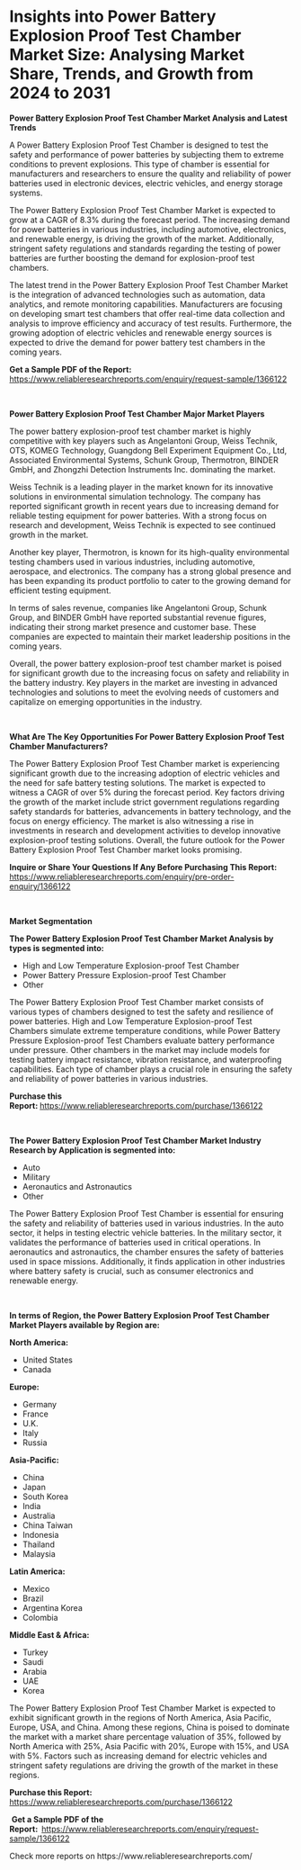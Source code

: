 <p><h1>Insights into Power Battery Explosion Proof Test Chamber Market Size: Analysing Market Share, Trends, and Growth from 2024 to 2031</h1></p><p><strong>Power Battery Explosion Proof Test Chamber Market Analysis and Latest Trends</strong></p>
<p><p>A Power Battery Explosion Proof Test Chamber is designed to test the safety and performance of power batteries by subjecting them to extreme conditions to prevent explosions. This type of chamber is essential for manufacturers and researchers to ensure the quality and reliability of power batteries used in electronic devices, electric vehicles, and energy storage systems.</p><p>The Power Battery Explosion Proof Test Chamber Market is expected to grow at a CAGR of 8.3% during the forecast period. The increasing demand for power batteries in various industries, including automotive, electronics, and renewable energy, is driving the growth of the market. Additionally, stringent safety regulations and standards regarding the testing of power batteries are further boosting the demand for explosion-proof test chambers.</p><p>The latest trend in the Power Battery Explosion Proof Test Chamber Market is the integration of advanced technologies such as automation, data analytics, and remote monitoring capabilities. Manufacturers are focusing on developing smart test chambers that offer real-time data collection and analysis to improve efficiency and accuracy of test results. Furthermore, the growing adoption of electric vehicles and renewable energy sources is expected to drive the demand for power battery test chambers in the coming years.</p></p>
<p><strong>Get a Sample PDF of the Report:&nbsp;</strong> <a href="https://www.reliableresearchreports.com/enquiry/request-sample/1366122">https://www.reliableresearchreports.com/enquiry/request-sample/1366122</a></p>
<p>&nbsp;</p>
<p><strong>Power Battery Explosion Proof Test Chamber Major Market Players</strong></p>
<p><p>The power battery explosion-proof test chamber market is highly competitive with key players such as Angelantoni Group, Weiss Technik, OTS, KOMEG Technology, Guangdong Bell Experiment Equipment Co., Ltd, Associated Environmental Systems, Schunk Group, Thermotron, BINDER GmbH, and Zhongzhi Detection Instruments Inc. dominating the market.</p><p>Weiss Technik is a leading player in the market known for its innovative solutions in environmental simulation technology. The company has reported significant growth in recent years due to increasing demand for reliable testing equipment for power batteries. With a strong focus on research and development, Weiss Technik is expected to see continued growth in the market.</p><p>Another key player, Thermotron, is known for its high-quality environmental testing chambers used in various industries, including automotive, aerospace, and electronics. The company has a strong global presence and has been expanding its product portfolio to cater to the growing demand for efficient testing equipment.</p><p>In terms of sales revenue, companies like Angelantoni Group, Schunk Group, and BINDER GmbH have reported substantial revenue figures, indicating their strong market presence and customer base. These companies are expected to maintain their market leadership positions in the coming years.</p><p>Overall, the power battery explosion-proof test chamber market is poised for significant growth due to the increasing focus on safety and reliability in the battery industry. Key players in the market are investing in advanced technologies and solutions to meet the evolving needs of customers and capitalize on emerging opportunities in the industry.</p></p>
<p>&nbsp;</p>
<p><strong>What Are The Key Opportunities For Power Battery Explosion Proof Test Chamber Manufacturers?</strong></p>
<p><p>The Power Battery Explosion Proof Test Chamber market is experiencing significant growth due to the increasing adoption of electric vehicles and the need for safe battery testing solutions. The market is expected to witness a CAGR of over 5% during the forecast period. Key factors driving the growth of the market include strict government regulations regarding safety standards for batteries, advancements in battery technology, and the focus on energy efficiency. The market is also witnessing a rise in investments in research and development activities to develop innovative explosion-proof testing solutions. Overall, the future outlook for the Power Battery Explosion Proof Test Chamber market looks promising.</p></p>
<p><strong>Inquire or Share Your Questions If Any Before Purchasing This Report:</strong> <a href="https://www.reliableresearchreports.com/enquiry/pre-order-enquiry/1366122">https://www.reliableresearchreports.com/enquiry/pre-order-enquiry/1366122</a></p>
<p>&nbsp;</p>
<p><strong>Market Segmentation</strong></p>
<p><strong>The Power Battery Explosion Proof Test Chamber Market Analysis by types is segmented into:</strong></p>
<p><ul><li>High and Low Temperature Explosion-proof Test Chamber</li><li>Power Battery Pressure Explosion-proof Test Chamber</li><li>Other</li></ul></p>
<p><p>The Power Battery Explosion Proof Test Chamber market consists of various types of chambers designed to test the safety and resilience of power batteries. High and Low Temperature Explosion-proof Test Chambers simulate extreme temperature conditions, while Power Battery Pressure Explosion-proof Test Chambers evaluate battery performance under pressure. Other chambers in the market may include models for testing battery impact resistance, vibration resistance, and waterproofing capabilities. Each type of chamber plays a crucial role in ensuring the safety and reliability of power batteries in various industries.</p></p>
<p><strong>Purchase this Report:&nbsp;</strong><a href="https://www.reliableresearchreports.com/purchase/1366122">https://www.reliableresearchreports.com/purchase/1366122</a></p>
<p>&nbsp;</p>
<p><strong>The Power Battery Explosion Proof Test Chamber Market Industry Research by Application is segmented into:</strong></p>
<p><ul><li>Auto</li><li>Military</li><li>Aeronautics and Astronautics</li><li>Other</li></ul></p>
<p><p>The Power Battery Explosion Proof Test Chamber is essential for ensuring the safety and reliability of batteries used in various industries. In the auto sector, it helps in testing electric vehicle batteries. In the military sector, it validates the performance of batteries used in critical operations. In aeronautics and astronautics, the chamber ensures the safety of batteries used in space missions. Additionally, it finds application in other industries where battery safety is crucial, such as consumer electronics and renewable energy.</p></p>
<p>&nbsp;</p>
<p><strong>In terms of Region, the Power Battery Explosion Proof Test Chamber Market Players available by Region are:</strong></p>
<p>
    <p> <strong> North America: </strong>
        <ul>
            <li>United States</li>
            <li>Canada</li>
        </ul>
        </p> 
    <p> <strong> Europe: </strong>
        <ul>
            <li>Germany</li>
            <li>France</li>
            <li>U.K.</li>
            <li>Italy</li>
            <li>Russia</li>
        </ul>
        </p> 
    <p> <strong> Asia-Pacific: </strong>
        <ul>
            <li>China</li>
            <li>Japan</li>
            <li>South Korea</li>
            <li>India</li>
            <li>Australia</li>
            <li>China Taiwan</li>
            <li>Indonesia</li>
            <li>Thailand</li>
            <li>Malaysia</li>
        </ul>
        </p> 
    <p> <strong> Latin America: </strong>
        <ul>
            <li>Mexico</li>
            <li>Brazil</li>
            <li>Argentina Korea</li>
            <li>Colombia</li>
        </ul>
        </p> 
    <p> <strong> Middle East & Africa: </strong>
        <ul>
            <li>Turkey</li>
            <li>Saudi</li>
            <li>Arabia</li>
            <li>UAE</li>
            <li>Korea</li>
        </ul>
    </p>
    </p>
<p><p>The Power Battery Explosion Proof Test Chamber Market is expected to exhibit significant growth in the regions of North America, Asia Pacific, Europe, USA, and China. Among these regions, China is poised to dominate the market with a market share percentage valuation of 35%, followed by North America with 25%, Asia Pacific with 20%, Europe with 15%, and USA with 5%. Factors such as increasing demand for electric vehicles and stringent safety regulations are driving the growth of the market in these regions.</p></p>
<p><strong>Purchase this Report: </strong><a href="https://www.reliableresearchreports.com/purchase/1366122">https://www.reliableresearchreports.com/purchase/1366122</a></p>
<p>&nbsp;<strong>Get a Sample PDF of the Report:&nbsp;&nbsp;</strong><a href="https://www.reliableresearchreports.com/enquiry/request-sample/1366122">https://www.reliableresearchreports.com/enquiry/request-sample/1366122</a></p>
<p><strong></strong></p>
<p>Check more reports on https://www.reliableresearchreports.com/</p>